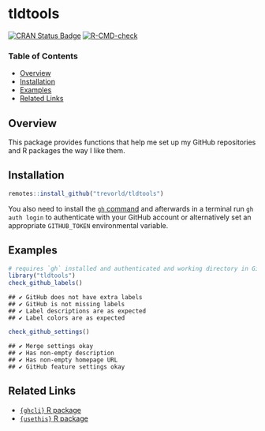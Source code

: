 # tldtools

[![CRAN Status Badge](https://www.r-pkg.org/badges/version/tldtools)](https://cran.r-project.org/package=tldtools)
[![R-CMD-check](https://github.com/trevorld/tldtools/actions/workflows/R-CMD-check.yaml/badge.svg?branch=main)](https://github.com/trevorld/tldtools/actions)

### Table of Contents

* [Overview](#overview)
* [Installation](#installation)
* [Examples](#examples)
* [Related Links](#links)

## <a name="overview">Overview</a>

This package provides functions that help me set up my GitHub repositories and R packages the way I like them.

## <a name="installation">Installation</a>

```r
remotes::install_github("trevorld/tldtools")
```

You also need to install the [`gh` command](https://cli.github.com/) and
afterwards in a terminal run `gh auth login` to authenticate with your GitHub account or alternatively
set an appropriate `GITHUB_TOKEN` environmental variable.

## <a name="examples">Examples</a>


``` r
# requires `gh` installed and authenticated and working directory in Github repository
library("tldtools")
check_github_labels()
```

```
## ✔ GitHub does not have extra labels
## ✔ GitHub is not missing labels
## ✔ Label descriptions are as expected
## ✔ Label colors are as expected
```

``` r
check_github_settings()
```

```
## ✔ Merge settings okay
## ✔ Has non-empty description
## ✔ Has non-empty homepage URL
## ✔ GitHub feature settings okay
```

## <a name="links">Related Links</a>

* [`{ghcli}` R package](https://github.com/trevorld/ghcli)
* [`{usethis}` R package](https://github.com/r-lib/usethis)
